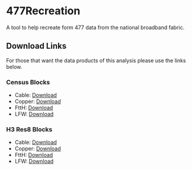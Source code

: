 # 477Recreation

A tool to help recreate form 477 data from the national broadband fabric.

## Download Links

For those that want the data products of this analysis please use the links below.

### Census Blocks
* Cable: [Download](https://pub-96372591292d4fdca85ff0f6db6c67c2.r2.dev/countryBlockCable.csv)
* Copper: [Download](https://pub-96372591292d4fdca85ff0f6db6c67c2.r2.dev/countryBlockCopper.csv)
* FttH: [Download](https://pub-96372591292d4fdca85ff0f6db6c67c2.r2.dev/countryBlockFttp.csv)
* LFW: [Download](https://pub-96372591292d4fdca85ff0f6db6c67c2.r2.dev/countryBlockLfw.csv)

### H3 Res8 Blocks
* Cable: [Download](https://pub-96372591292d4fdca85ff0f6db6c67c2.r2.dev/countryH38Cable.csv)
* Copper: [Download](https://pub-96372591292d4fdca85ff0f6db6c67c2.r2.dev/countryH38Copper.csv)
* FttH: [Download](https://pub-96372591292d4fdca85ff0f6db6c67c2.r2.dev/countryH38Fttp.csv)
* LFW: [Download](https://pub-96372591292d4fdca85ff0f6db6c67c2.r2.dev/countryH38Lfw.csv)